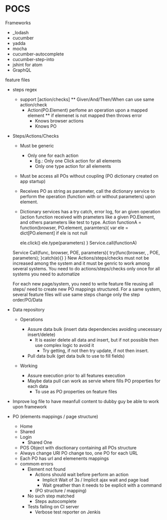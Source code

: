 # POCS
Frameworks 
  - _lodash
  - cucumber
  - yadda
  - mocha
  - cucumber-autocomplete
  - cucumber-step-into
  - jshint for atom
  - GraphQL

feature files
  - steps regex
    - support [action/checks]
    ** Given/And/Then/When can use same action/check
      - Action(PO.Element) perfome an operation upon a mapped element
      ** if elemenet is not mapped then throws error
        - Knows browser actions
        - Knows PO

- Steps/Actions/Checks
    - Must be generic
      - Only one for each action
        - Eg.: Only one Click action for all elements
        - Only one type action for all elements
    - Must be access all POs without coupling (PO dictionary created on app startup)
    - Receives PO as string as parameter, call the dictionary service to perform the operation (function with or without parameters) upon element.
    - Dictionary services has a try catch, error log, for an given operation (action function received with prameters like a given PO.Element, and others parameters like test to type.
    Action
      functionA = function(browser, PO.element, paramters){
        var ele = dict[PO.element]
        if ele is not null
        
        ele.click()
        ele.type(parameters)
      }
      Service.call(functionA)

    Service
      Call(func, browser, POE, parameters){
        try{func(browser, , POE, parameters);
        }catch(e){}
      }
    New Actions/steps/checks must not be increased among the system and it must be genric to work among several systems. 
    You need to do actions/steps/checks only once for all systems you need to automatize
    
    For each new page/system, you need to write feature file reusing all steps/ need to create new PO mappings structured.
    For a same system, several feature files will use same steps change only the step order/PO/Data

- Data repository
    - Operations
      - Assure data bulk (insert data dependencies avoiding unecessary insert/delete)
        - It is easier delete all data and insert, but if not possible then use complex logic to avoid it
          - Try getting, if not then try update, if not then insert. 
      - Pull data bulk (get data bulk to use to fill fields)

    - Working 
      - Assure execution prior to all features execution
      - Maybe data pull can work as servie where fills PO properties for each data
        - To use as PO properties on feature files

- Improve log file to have meanfull content to dubby guy be able to work upon framework

- PO (elements mappings / page structure)
  - Home
  - Shared
  - Login
    - Shared One
  - POS Object with disctionary containing all  POs structure
  - Always change URl PO change too, one PO for each URL  
  - Each PO has url and elemenents mappings


  * commom errors
    - Element not found
      - Actions should wait before perform an action
        - Implicit Wait of 3s / Implicit ajax wait and page load
        - Wait greather than it needs to be explicit with a command 
      - (PO structure / mapping)
    - No such step matched
      - Steps autocomplete
    - Tests failing on CI server
      - Verbose test reporter on Jenkis
